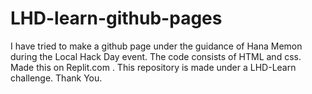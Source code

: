 # LHD-learn-github-pages
I have tried to make a github page under the guidance of Hana Memon during the Local Hack Day event. 
The code consists of HTML and css. Made this on Replit.com .
This repository is made under a LHD-Learn challenge. Thank You.
